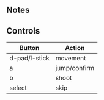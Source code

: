 
## Notes

## Controls

|Button| Action |
|--|--|
| d-pad/l-stick| movement |
| a| jump/confirm|
| b| shoot |
| select| skip |
